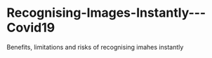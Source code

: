 # Recognising-Images-Instantly---Covid19
Benefits, limitations and risks of recognising imahes instantly
